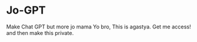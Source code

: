 # Jo-GPT
Make Chat GPT but more jo mama
Yo bro, This is agastya. 
Get me access!
and then make this private.
